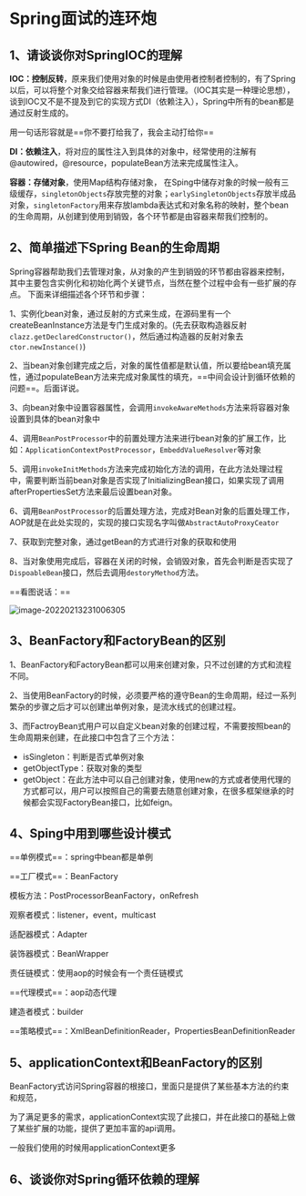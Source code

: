 # Spring面试的连环炮

## 1、请谈谈你对SpringIOC的理解

**IOC：控制反转**，原来我们使用对象的时候是由使用者控制者控制的，有了Spring以后，可以将整个对象交给容器来帮我们进行管理。（IOC其实是一种理论思想），谈到IOC又不是不提及到它的实现方式DI（依赖注入），Spring中所有的bean都是通过反射生成的。

用一句话形容就是==你不要打给我了，我会主动打给你==

**DI：依赖注入**，将对应的属性注入到具体的对象中，经常使用的注解有@autowired，@resource，populateBean方法来完成属性注入。

**容器：存储对象**，使用Map结构存储对象， 在Sping中储存对象的时候一般有三级缓存，`singletonObjects`存放完整的对象；`earlySingletonObjects`存放半成品对象，`singletonFactory`用来存放lambda表达式和对象名称的映射，整个bean的生命周期，从创建到使用到销毁，各个环节都是由容器来帮我们控制的。



## 2、简单描述下Spring Bean的生命周期

Spring容器帮助我们去管理对象，从对象的产生到销毁的环节都由容器来控制，其中主要包含实例化和初始化两个关键节点，当然在整个过程中会有一些扩展的存点。 下面来详细描述各个环节和步骤：

1、实例化bean对象，通过反射的方式来生成，在源码里有一个createBeanInstance方法是专门生成对象的。(先去获取构造器反射`clazz.getDeclaredConstructor()`，然后通过构造器的反射对象去`ctor.newInstance()`)

2、当bean对象创建完成之后，对象的属性值都是默认值，所以要给bean填充属性，通过populateBean方法来完成对象属性的填充，==中间会设计到循环依赖的问题==。后面详说。

3、向bean对象中设置容器属性，会调用`invokeAwareMethods`方法来将容器对象设置到具体的bean对象中

4、调用`BeanPostProcessor`中的前置处理方法来进行bean对象的扩展工作，比如：`ApplicationContextPostProcessor`，`EmbeddValueResolver`等对象

5、调用`invokeInitMethods`方法来完成初始化方法的调用，在此方法处理过程中，需要判断当前bean对象是否实现了InitializingBean接口，如果实现了调用afterPropertiesSet方法来最后设置bean对象。

6、调用`BeanPostProcessor`的后置处理方法，完成对Bean对象的后置处理工作，AOP就是在此处实现的，实现的接口实现名字叫做`AbstractAutoProxyCeator`

7、获取到完整对象，通过getBean的方式进行对象的获取和使用

8、当对象使用完成后，容器在关闭的时候，会销毁对象，首先会判断是否实现了`DispoableBean`接口，然后去调用`destoryMethod`方法。

==看图说话：==

![image-20220213231006305](https://gitee.com/huangwei0123/image/raw/master/img/image-20220213231006305.png)





## 3、BeanFactory和FactoryBean的区别

1、BeanFactory和FactoryBean都可以用来创建对象，只不过创建的方式和流程不同。

2、当使用BeanFactory的时候，必须要严格的遵守Bean的生命周期，经过一系列繁杂的步骤之后才可以创建出单例对象，是流水线式的创建过程。

3、而FactroyBean式用户可以自定义bean对象的创建过程，不需要按照bean的生命周期来创建，在此接口中包含了三个方法：

- isSingleton：判断是否式单例对象
- getObjectType：获取对象的类型
- getObject：在此方法中可以自己创建对象，使用new的方式或者使用代理的方式都可以，用户可以按照自己的需要去随意创建对象，在很多框架继承的时候都会实现FactoryBean接口，比如feign。



## 4、Sping中用到哪些设计模式

==单例模式==：spring中bean都是单例

==工厂模式==：BeanFactory

模板方法：PostProcessorBeanFactory，onRefresh

观察者模式：listener，event，multicast

适配器模式：Adapter

装饰器模式：BeanWrapper

责任链模式：使用aop的时候会有一个责任链模式

==代理模式==：aop动态代理

建造者模式：builder

==策略模式==：XmlBeanDefinitionReader，PropertiesBeanDefinitionReader



## 5、applicationContext和BeanFactory的区别

BeanFactory式访问Spring容器的根接口，里面只是提供了某些基本方法的约束和规范，

为了满足更多的需求，applicationContext实现了此接口，并在此接口的基础上做了某些扩展的功能，提供了更加丰富的api调用。

一般我们使用的时候用applicationContext更多



## 6、谈谈你对Spring循环依赖的理解

